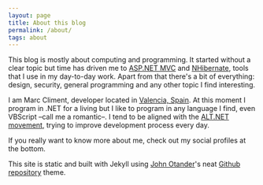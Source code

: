 ```yaml
---
layout: page
title: About this blog
permalink: /about/
tags: about
---
```


This blog is mostly about computing and programming. It started without a clear topic but time has driven me to [ASP.NET MVC](http://www.asp.net/mvc) and [NHibernate](http://nhforge.org/Default.aspx), tools that I use in my day-to-day work. Apart from that there's a bit of everything: design, security, general programming and any other topic I find interesting.

I am Marc Climent, developer located in [Valencia, Spain](http://g.co/maps/btaky). At this moment I program in .NET for a living but I like to program in any language I find, even VBScript –call me a romantic–. I tend to be aligned with the [ALT.NET movement](http://web.archive.org/web/20110720021414/http://www.altnetpedia.com/), trying to improve development process every day.

If you really want to know more about me, check out my social profiles at the bottom.

This site is static and built with Jekyll using [John Otander](http://johnotander.com)'s neat [Github repository](https://github.com/johnotander/pixyll) theme.